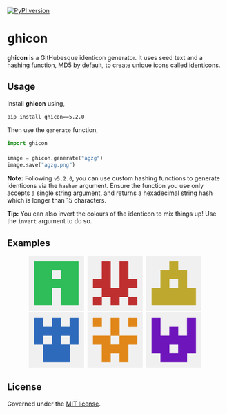 [![PyPI version](https://badge.fury.io/py/ghicon.svg)](https://badge.fury.io/py/ghicon)

# ghicon
**ghicon** is a GitHubesque identicon generator. It uses seed text and a hashing function, [MD5](https://en.wikipedia.org/wiki/MD5) by default, to create unique icons called [identicons](https://en.wikipedia.org/wiki/Identicon).

## Usage
Install **ghicon** using,
```
pip install ghicon==5.2.0
```

Then use the `generate` function,
```py
import ghicon

image = ghicon.generate("agzg")
image.save("agzg.png")
```

**Note:** Following `v5.2.0`, you can use custom hashing functions to generate identicons via the `hasher` argument. Ensure the function you use only accepts a single string argument, and returns a hexadecimal string hash which is longer than 15 characters.

**Tip:** You can also invert the colours of the identicon to mix things up! Use the `invert` argument to do so.

## Examples
<p align="center">
	<img src="https://raw.githubusercontent.com/agzg/ghicon/7acf0b161498f188bec22181d643d5ef93ec3379/examples/a.png" width="128"/>&nbsp;
	<img src="https://raw.githubusercontent.com/agzg/ghicon/7acf0b161498f188bec22181d643d5ef93ec3379/examples/b.png" width="128"/>&nbsp;
	<img src="https://raw.githubusercontent.com/agzg/ghicon/7acf0b161498f188bec22181d643d5ef93ec3379/examples/c.png" width="128"/>&nbsp;
	<img src="https://raw.githubusercontent.com/agzg/ghicon/7acf0b161498f188bec22181d643d5ef93ec3379/examples/d.png" width="128"/>&nbsp;
	<img src="https://raw.githubusercontent.com/agzg/ghicon/7acf0b161498f188bec22181d643d5ef93ec3379/examples/e.png" width="128"/>&nbsp;
	<img src="https://raw.githubusercontent.com/agzg/ghicon/7acf0b161498f188bec22181d643d5ef93ec3379/examples/f.png" width="128"/>&nbsp;
</p>

## License
Governed under the [MIT license](https://github.com/agzg/ghicon/blob/main/LICENSE).
